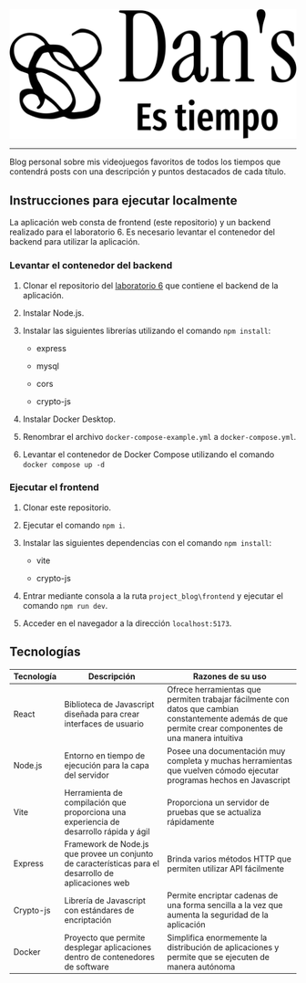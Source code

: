 <p align="center">
    <img src='frontend/assets/dans_logo.png' alt='Logo del Blog'>
</p>

---

Blog personal sobre mis videojuegos favoritos de todos los tiempos que contendrá posts con una descripción y puntos destacados de cada título.

## Instrucciones para ejecutar localmente

La aplicación web consta de frontend (este repositorio) y un backend realizado para el laboratorio 6. Es necesario levantar el contenedor del backend para utilizar la aplicación.

### Levantar el contenedor del backend

1. Clonar el repositorio del [laboratorio 6](https://github.com/DANdelion-0908/Laboratorio6.git) que contiene el backend de la aplicación.

2. Instalar Node.js.

3. Instalar las siguientes librerías utilizando el comando `npm install`:

    - express

    - mysql

    - cors

    - crypto-js

4. Instalar Docker Desktop.

5. Renombrar el archivo `docker-compose-example.yml` a `docker-compose.yml`.

6. Levantar el contenedor de Docker Compose utilizando el comando `docker compose up -d`

### Ejecutar el frontend

1. Clonar este repositorio.

2. Ejecutar el comando `npm i`.

3. Instalar las siguientes dependencias con el comando `npm install`:

    - vite

    - crypto-js

4. Entrar mediante consola a la ruta `project_blog\frontend` y ejecutar el comando `npm run dev`.

5. Acceder en el navegador a la dirección `localhost:5173`.

## Tecnologías

|**Tecnología**|**Descripción**|**Razones de su uso**|
|--------------|---------------|---------------------|
|React|Biblioteca de Javascript diseñada para crear interfaces de usuario|Ofrece herramientas que permiten trabajar fácilmente con datos que cambian constantemente además de que permite crear componentes de una manera intuitiva|
|Node.js|Entorno en tiempo de ejecución para la capa del servidor|Posee una documentación muy completa y muchas herramientas que vuelven cómodo ejecutar programas hechos en Javascript|
|Vite|Herramienta de compilación que proporciona una experiencia de desarrollo rápida y ágil|Proporciona un servidor de pruebas que se actualiza rápidamente|
|Express|Framework de Node.js que provee un conjunto de características para el desarrollo de aplicaciones web|Brinda varios métodos HTTP que permiten utilizar API fácilmente|
|Crypto-js|Librería de Javascript con estándares de encriptación|Permite encriptar cadenas de una forma sencilla a la vez que aumenta la seguridad de la aplicación|
|Docker|Proyecto que permite desplegar aplicaciones dentro de contenedores de software|Simplifica enormemente la distribución de aplicaciones y permite que se ejecuten de manera autónoma|
